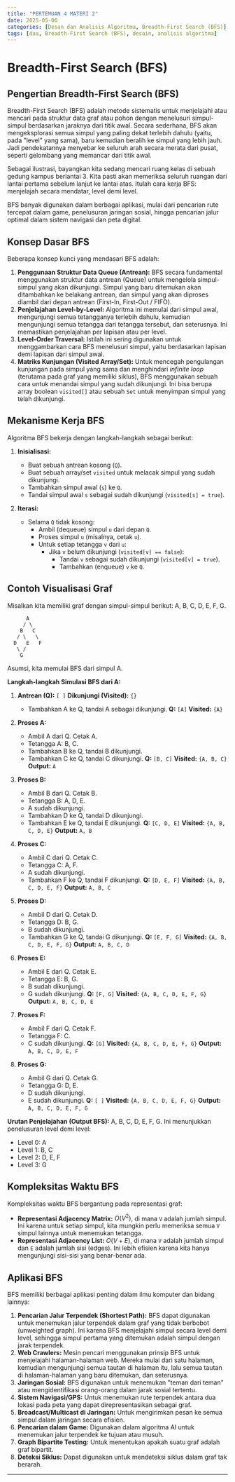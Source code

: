 ```yaml
---
title: "PERTEMUAN 4 MATERI 2"
date: 2025-05-06
categories: [Desan dan Analisis Algoritma, Breadth-First Search (BFS)]
tags: [daa, Breadth-First Search (BFS), desain, analisis algoritma]
---
```


# Breadth-First Search (BFS)

## Pengertian Breadth-First Search (BFS)

Breadth-First Search (BFS) adalah metode sistematis untuk menjelajahi atau mencari pada struktur data graf atau pohon dengan menelusuri simpul-simpul berdasarkan jaraknya dari titik awal. Secara sederhana, BFS akan mengeksplorasi semua simpul yang paling dekat terlebih dahulu (yaitu, pada "level" yang sama), baru kemudian beralih ke simpul yang lebih jauh. Jadi pendekatannya menyebar ke seluruh arah secara merata dari pusat, seperti gelombang yang memancar dari titik awal.

Sebagai ilustrasi, bayangkan kita sedang mencari ruang kelas di sebuah gedung kampus berlantai 3. Kita pasti akan memeriksa seluruh ruangan dari lantai pertama sebelum lanjut ke lantai atas. Itulah cara kerja BFS: menjelajah secara mendatar, level demi level.

BFS banyak digunakan dalam berbagai aplikasi, mulai dari pencarian rute tercepat dalam game, penelusuran jaringan sosial, hingga pencarian jalur optimal dalam sistem navigasi dan peta digital.

## Konsep Dasar BFS

Beberapa konsep kunci yang mendasari BFS adalah:

1.  **Penggunaan Struktur Data Queue (Antrean):** BFS secara fundamental menggunakan struktur data antrean (Queue) untuk mengelola simpul-simpul yang akan dikunjungi. Simpul yang baru ditemukan akan ditambahkan ke belakang antrean, dan simpul yang akan diproses diambil dari depan antrean (First-In, First-Out / FIFO).
2.  **Penjelajahan Level-by-Level:** Algoritma ini memulai dari simpul awal, mengunjungi semua tetangganya terlebih dahulu, kemudian mengunjungi semua tetangga dari tetangga tersebut, dan seterusnya. Ini memastikan penjelajahan per lapisan atau per level.
3.  **Level-Order Traversal:** Istilah ini sering digunakan untuk menggambarkan cara BFS menelusuri simpul, yaitu berdasarkan lapisan demi lapisan dari simpul awal.
4.  **Matriks Kunjungan (Visited Array/Set):** Untuk mencegah pengulangan kunjungan pada simpul yang sama dan menghindari *infinite loop* (terutama pada graf yang memiliki siklus), BFS menggunakan sebuah cara untuk menandai simpul yang sudah dikunjungi. Ini bisa berupa array boolean `visited[]` atau sebuah `Set` untuk menyimpan simpul yang telah dikunjungi.

## Mekanisme Kerja BFS

Algoritma BFS bekerja dengan langkah-langkah sebagai berikut:

1.  **Inisialisasi:**
    * Buat sebuah antrean kosong (`Q`).
    * Buat sebuah array/set `visited` untuk melacak simpul yang sudah dikunjungi.
    * Tambahkan simpul awal (`s`) ke `Q`.
    * Tandai simpul awal `s` sebagai sudah dikunjungi (`visited[s] = true`).

2.  **Iterasi:**
    * Selama `Q` tidak kosong:
        * Ambil (dequeue) simpul `u` dari depan `Q`.
        * Proses simpul `u` (misalnya, cetak `u`).
        * Untuk setiap tetangga `v` dari `u`:
            * Jika `v` belum dikunjungi (`visited[v] == false`):
                * Tandai `v` sebagai sudah dikunjungi (`visited[v] = true`).
                * Tambahkan (enqueue) `v` ke `Q`.

## Contoh Visualisasi Graf

Misalkan kita memiliki graf dengan simpul-simpul berikut: A, B, C, D, E, F, G.

```
      A
     / \
    B   C
   / \   \
  D   E   F
   \ /
    G
```

Asumsi, kita memulai BFS dari simpul A.

**Langkah-langkah Simulasi BFS dari A:**

1.  **Antrean (Q):** `[ ]`
    **Dikunjungi (Visited):** `{}`
    * Tambahkan A ke Q, tandai A sebagai dikunjungi.
    **Q:** `[A]`
    **Visited:** `{A}`

2.  **Proses A:**
    * Ambil A dari Q. Cetak A.
    * Tetangga A: B, C.
    * Tambahkan B ke Q, tandai B dikunjungi.
    * Tambahkan C ke Q, tandai C dikunjungi.
    **Q:** `[B, C]`
    **Visited:** `{A, B, C}`
    **Output:** `A`

3.  **Proses B:**
    * Ambil B dari Q. Cetak B.
    * Tetangga B: A, D, E.
    * A sudah dikunjungi.
    * Tambahkan D ke Q, tandai D dikunjungi.
    * Tambahkan E ke Q, tandai E dikunjungi.
    **Q:** `[C, D, E]`
    **Visited:** `{A, B, C, D, E}`
    **Output:** `A, B`

4.  **Proses C:**
    * Ambil C dari Q. Cetak C.
    * Tetangga C: A, F.
    * A sudah dikunjungi.
    * Tambahkan F ke Q, tandai F dikunjungi.
    **Q:** `[D, E, F]`
    **Visited:** `{A, B, C, D, E, F}`
    **Output:** `A, B, C`

5.  **Proses D:**
    * Ambil D dari Q. Cetak D.
    * Tetangga D: B, G.
    * B sudah dikunjungi.
    * Tambahkan G ke Q, tandai G dikunjungi.
    **Q:** `[E, F, G]`
    **Visited:** `{A, B, C, D, E, F, G}`
    **Output:** `A, B, C, D`

6.  **Proses E:**
    * Ambil E dari Q. Cetak E.
    * Tetangga E: B, G.
    * B sudah dikunjungi.
    * G sudah dikunjungi.
    **Q:** `[F, G]`
    **Visited:** `{A, B, C, D, E, F, G}`
    **Output:** `A, B, C, D, E`

7.  **Proses F:**
    * Ambil F dari Q. Cetak F.
    * Tetangga F: C.
    * C sudah dikunjungi.
    **Q:** `[G]`
    **Visited:** `{A, B, C, D, E, F, G}`
    **Output:** `A, B, C, D, E, F`

8.  **Proses G:**
    * Ambil G dari Q. Cetak G.
    * Tetangga G: D, E.
    * D sudah dikunjungi.
    * E sudah dikunjungi.
    **Q:** `[ ]`
    **Visited:** `{A, B, C, D, E, F, G}`
    **Output:** `A, B, C, D, E, F, G`

**Urutan Penjelajahan (Output BFS):** A, B, C, D, E, F, G.
Ini menunjukkan penelusuran level demi level:
* Level 0: A
* Level 1: B, C
* Level 2: D, E, F
* Level 3: G

## Kompleksitas Waktu BFS

Kompleksitas waktu BFS bergantung pada representasi graf:

* **Representasi Adjacency Matrix:** $O(V^2)$, di mana `V` adalah jumlah simpul. Ini karena untuk setiap simpul, kita mungkin perlu memeriksa semua `V` simpul lainnya untuk menemukan tetangga.
* **Representasi Adjacency List:** $O(V + E)$, di mana `V` adalah jumlah simpul dan `E` adalah jumlah sisi (edges). Ini lebih efisien karena kita hanya mengunjungi sisi-sisi yang benar-benar ada.

## Aplikasi BFS

BFS memiliki berbagai aplikasi penting dalam ilmu komputer dan bidang lainnya:

1.  **Pencarian Jalur Terpendek (Shortest Path):** BFS dapat digunakan untuk menemukan jalur terpendek dalam graf yang tidak berbobot (unweighted graph). Ini karena BFS menjelajahi simpul secara level demi level, sehingga simpul pertama yang ditemukan adalah simpul dengan jarak terpendek.
2.  **Web Crawlers:** Mesin pencari menggunakan prinsip BFS untuk menjelajahi halaman-halaman web. Mereka mulai dari satu halaman, kemudian mengunjungi semua tautan di halaman itu, lalu semua tautan di halaman-halaman yang baru ditemukan, dan seterusnya.
3.  **Jaringan Sosial:** BFS digunakan untuk menemukan "teman dari teman" atau mengidentifikasi orang-orang dalam jarak sosial tertentu.
4.  **Sistem Navigasi/GPS:** Untuk menemukan rute terpendek antara dua lokasi pada peta yang dapat direpresentasikan sebagai graf.
5.  **Broadcast/Multicast di Jaringan:** Untuk mengirimkan pesan ke semua simpul dalam jaringan secara efisien.
6.  **Pencarian dalam Game:** Digunakan dalam algoritma AI untuk menemukan jalur terpendek ke tujuan atau musuh.
7.  **Graph Bipartite Testing:** Untuk menentukan apakah suatu graf adalah graf bipartit.
8.  **Deteksi Siklus:** Dapat digunakan untuk mendeteksi siklus dalam graf tak berarah.

---